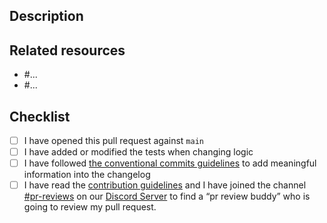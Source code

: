 ## Description

<!--
If this is a security issue stop right here and follow our documentation:
http://docs.django-cms.org/en/latest/contributing/development-policies.html#reporting-security-issues
-->

## Related resources

<!--
Add here links to existing issues or conversation from GitHub
or any other resource.
-->

* #...
* #...

## Checklist

<!--
Please check the following items before submitting, otherwise,
your pull request will be closed.

Use 'x' to check each item: [x] I have ...
-->

* [ ] I have opened this pull request against ``main``
* [ ] I have added or modified the tests when changing logic
* [ ] I have followed [the conventional commits guidelines](https://www.conventionalcommits.org/) to add meaningful information into the changelog
* [ ] I have read the [contribution guidelines](https://github.com/django-cms/django-cms/blob/develop/CONTRIBUTING.rst) and I have joined the channel [#pr-reviews](https://discord.com/channels/800813886689247262/1236299181761630249) on our [Discord Server](https://discord-pr-review-channel.django-cms.org) to find a “pr review buddy” who is going to review my pull request.

